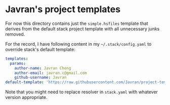 # Javran's project templates

For now this directory contains just the `simple.hsfiles` template that
derives from the default stack project template with all unnecessary junks removed.

For the record, I have following content in my `~/.stack/config.yaml`
to override stack's default template:

```yaml
templates:
  params:
    author-name: Javran Cheng
    author-email: javran.c@gmail.com
    github-username: Javran
default-template: 'https://raw.githubusercontent.com/Javran/project-templates/master/simple.hsfiles'
```

Note that you might need to replace resolver in `stack.yaml` with whatever version appropriate.
